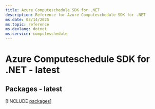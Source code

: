 ```yaml
---
title: Azure Computeschedule SDK for .NET
description: Reference for Azure Computeschedule SDK for .NET
ms.date: 03/14/2025
ms.topic: reference
ms.devlang: dotnet
ms.service: computeschedule
---
```

# Azure Computeschedule SDK for .NET - latest
## Packages - latest
[!INCLUDE [packages](computeschedule-index.md)]
